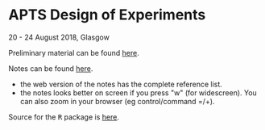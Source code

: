 # APTS Design of Experiments

20 - 24 August 2018, Glasgow

Preliminary material can be found [here](preliminary/doe_preliminary.html).

Notes can be found [here](notes/doe.html).

  - the web version of the notes has the complete reference list.
  - the notes looks better on screen if you press "w" (for widescreen). You can also zoom in your browser (eg control/command =/+).

Source for the <tt>R</tt> package is [here](https://github.com/statsdavew/apts.doe).

